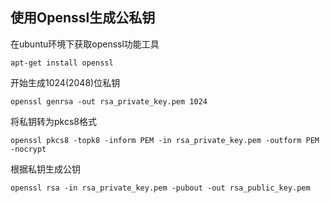 ## 使用Openssl生成公私钥

在ubuntu环境下获取openssl功能工具

```
apt-get install openssl
```

开始生成1024\(2048\)位私钥

```
openssl genrsa -out rsa_private_key.pem 1024
```

将私钥转为pkcs8格式

```
openssl pkcs8 -topk8 -inform PEM -in rsa_private_key.pem -outform PEM -nocrypt
```

根据私钥生成公钥

```
openssl rsa -in rsa_private_key.pem -pubout -out rsa_public_key.pem
```



